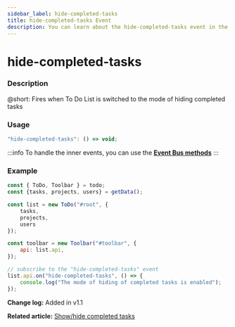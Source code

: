 ```yaml
---
sidebar_label: hide-completed-tasks
title: hide-completed-tasks Event
description: You can learn about the hide-completed-tasks event in the documentation of the DHTMLX JavaScript To Do List library. Browse developer guides and API reference, try out code examples and live demos, and download a free 30-day evaluation version of DHTMLX To Do List.
---
```


# hide-completed-tasks

### Description

@short: Fires when To Do List is switched to the mode of hiding completed tasks

### Usage

~~~js
"hide-completed-tasks": () => void;
~~~

:::info
To handle the inner events, you can use the [**Event Bus methods**](category/event-bus-methods.md)
:::

### Example

~~~js {15-17}
const { ToDo, Toolbar } = todo;
const {tasks, projects, users} = getData();

const list = new ToDo("#root", {
    tasks,
    projects,
    users
});

const toolbar = new Toolbar("#toolbar", {
    api: list.api,
});

// subscribe to the "hide-completed-tasks" event
list.api.on("hide-completed-tasks", () => {
    console.log("The mode of hiding of completed tasks is enabled"); 
});
~~~

**Change log:** Added in v1.1

**Related article:** [Show/hide completed tasks](guides/hide_completed_tasks.md)

